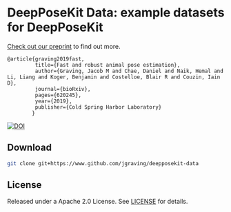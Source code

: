 DeepPoseKit Data: example datasets for DeepPoseKit
============
[Check out our preprint](https://www.biorxiv.org/content/10.1101/620245v3) to find out more.

    @article{graving2019fast,
             title={Fast and robust animal pose estimation},
             author={Graving, Jacob M and Chae, Daniel and Naik, Hemal and Li, Liang and Koger, Benjamin and Costelloe, Blair R and Couzin, Iain D},
             journal={bioRxiv},
             pages={620245},
             year={2019},
             publisher={Cold Spring Harbor Laboratory}
            }

[![DOI](https://zenodo.org/badge/187461206.svg)](https://zenodo.org/badge/latestdoi/187461206)

Download
------------
```bash
git clone git+https://www.github.com/jgraving/deepposekit-data
```
License
------------
Released under a Apache 2.0 License. See [LICENSE](https://github.com/jgraving/deepposekit-data/blob/master/LICENSE.md) for details.


